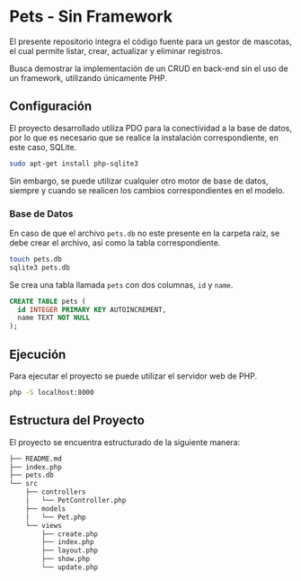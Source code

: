 # Pets - Sin Framework

El presente repositorio integra el código fuente para un gestor de mascotas, el cual permite listar, crear, actualizar y eliminar registros.

Busca demostrar la implementación de un CRUD en back-end sin el uso de un framework, utilizando únicamente PHP.

## Configuración

El proyecto desarrollado utiliza PDO para la conectividad a la base de datos, por lo que es necesario que se realice la instalación correspondiente, en este caso, SQLite.

```bash
sudo apt-get install php-sqlite3
```

Sin embargo, se puede utilizar cualquier otro motor de base de datos, siempre y cuando se realicen los cambios correspondientes en el modelo.

### Base de Datos

En caso de que el archivo `pets.db` no este presente en la carpeta raíz, se debe crear el archivo, así como la tabla correspondiente.

```bash
touch pets.db
sqlite3 pets.db
```

Se crea una tabla llamada `pets` con dos columnas, `id` y `name`.

```sql
CREATE TABLE pets (
  id INTEGER PRIMARY KEY AUTOINCREMENT,
  name TEXT NOT NULL
);
```

## Ejecución

Para ejecutar el proyecto se puede utilizar el servidor web de PHP.

```bash
php -S localhost:8000
```

## Estructura del Proyecto

El proyecto se encuentra estructurado de la siguiente manera:

```bash
├── README.md
├── index.php
├── pets.db
└── src
    ├── controllers
    │   └── PetController.php
    ├── models
    │   └── Pet.php
    └── views
        ├── create.php
        ├── index.php
        ├── layout.php
        ├── show.php
        └── update.php
```
